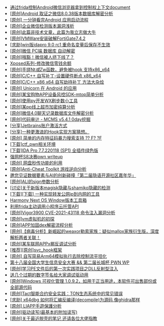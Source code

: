 + [通过frida控制Android微信浏览器拿到控制权上下文document](https://bbs.kanxue.com/thread-284761.htm)
+ [[原创]Android 取证之微信8.0.38版本数据库解密分析](https://bbs.kanxue.com/thread-278092.htm)
+ [[原创] 一分钟看完Android 应用启动流程](https://bbs.kanxue.com/thread-284686.htm)
+ [[原创]企业微信检测版本漏洞浅析](https://bbs.kanxue.com/thread-284796.htm)
+ [[原创]此篇非技术文章，此篇为我立志做大牛](https://bbs.kanxue.com/thread-284823.htm)
+ [[原创]VMWare安装破解FortiGate7.4.2](https://bbs.kanxue.com/thread-284794.htm)
+ [[求助]win版idapro 9.0 rc1 重命名变量后保存不生效](https://bbs.kanxue.com/thread-284870.htm)
+ [[原创]微信 PC端 数据库 自动解密](https://bbs.kanxue.com/thread-268554.htm)
+ [[原创]哦豁！微信被人挤下线了？](https://bbs.kanxue.com/thread-273129.htm)
+ [Xposed系列-修改微信零钱余额](https://bbs.kanxue.com/thread-274794.htm)
+ [[原创]手搓Nt*或Zw*函数，避免被hook 支持x86_x64](https://bbs.kanxue.com/thread-284264.htm)
+ [[原创]C/C++ 自写补丁-设置硬件断点 x86_x64](https://bbs.kanxue.com/thread-283839.htm)
+ [[原创]C/C++ x86 x64 自写劫持补丁 方法大杂烩](https://bbs.kanxue.com/thread-282745.htm)
+ [[原创] Unicorn 在 Android 的应用](https://bbs.kanxue.com/thread-253868.htm)
+ [[原创]某宝购物APP设备风控SDK-mtop简单分析](https://bbs.kanxue.com/thread-284241.htm)
+ [[原创]使用py开发WX刷步数小工具](https://bbs.kanxue.com/thread-284858.htm)
+ [[原创]某pp线上超市加密纯算分析](https://bbs.kanxue.com/thread-284599.htm)
+ [[原创]微信4.0聊天记录数据库文件解密分析](https://bbs.kanxue.com/thread-284417.htm)
+ [[原创]代码审计 - MCMS v5.4.1 0day挖掘](https://bbs.kanxue.com/thread-284806.htm)
+ [[分享]Jetbrains账户激活方式](https://bbs.kanxue.com/thread-284298.htm)
+ [[分享]一种更激进的Hook实现方案猜想。](https://bbs.kanxue.com/thread-284824.htm)
+ [[原创] 简单的内存特征码暴力搜索支持 ?? F? ?F](https://bbs.kanxue.com/thread-284451.htm)
+ [[下载]ctf_pwn相关环境](https://bbs.kanxue.com/thread-278044.htm)
+ [[下载]IDA Pro 7.7.220118 (SP1) 全插件绿色版](https://bbs.kanxue.com/thread-276531.htm)
+ [强网杯S8决赛pwn writeup](https://bbs.kanxue.com/thread-284725.htm)
+ [[原创] 网盘秒传功能的利用](https://bbs.kanxue.com/thread-284783.htm)
+ [[原创]Anti-Cheat Toolkit 游戏逆向分析](https://bbs.kanxue.com/thread-283275.htm)
+ [邀您见证数据要素与AI的创新碰撞「第二届隐语开源社区嘉年华」](https://bbs.kanxue.com/thread-284875.htm)
+ [[原创]ALI的sign参数分析](https://bbs.kanxue.com/thread-284292.htm)
+ [[讨论]关于新版本magisk隐藏与shamiko隐藏的检测](https://bbs.kanxue.com/thread-284859.htm)
+ [[下载][下载] 一种实现转发公网ip到内网的工具](https://bbs.kanxue.com/thread-284837.htm)
+ [Harmony Next OS Window版本工具箱](https://bbs.kanxue.com/thread-284829.htm)
+ [利用frida主动调用小程序云托管API](https://bbs.kanxue.com/thread-284878.htm)
+ [[原创]Vigor3900 CVE-2021-43118 命令注入漏洞分析](https://bbs.kanxue.com/thread-282750.htm)
+ [[原创]vm虚拟机的初探](https://bbs.kanxue.com/thread-284883.htm)
+ [[原创]APP加固dex解密流程分析](https://bbs.kanxue.com/thread-280609.htm)
+ [[原创]【病毒分析】新崛起的weaxor勒索家族：疑似mallox家族衍生版，深度解析两者关联！](https://bbs.kanxue.com/thread-284882.htm)
+ [[原创]某车联网APPx梆反调试分析](https://bbs.kanxue.com/thread-277692.htm)
+ [[推荐][原创]svc_hook框架](https://bbs.kanxue.com/thread-284713.htm)
+ [[原创] 自写简易Arm64模拟执行去除控制流平坦化](https://bbs.kanxue.com/thread-284890.htm)
+ [第十八届全国大学生信息安全大赛 && 第二届长城杯 PWN WP](https://bbs.kanxue.com/thread-284887.htm)
+ [[原创]学习PE文件后的第一次实践项目之DLL反射型注入](https://bbs.kanxue.com/thread-284885.htm)
+ [送几个过期的数字签名给大家调试驱动用](https://bbs.kanxue.com/thread-272573.htm)
+ [[原创]Windows 可视化管理 1.0.9.2，如用于正当用途，本软件可出售部份或全部源代码](https://bbs.kanxue.com/thread-284075.htm)
+ [[原创]Tact智能合约安全实践：TON生态系统中的常见错误](https://bbs.kanxue.com/thread-284897.htm)
+ [[求助] x64dbg 如何将汇编反编译(decompile)为源码,像ghidra那样](https://bbs.kanxue.com/thread-284898.htm)
+ [[原创] LIAPP手遊保護分析](https://bbs.kanxue.com/thread-284601.htm)
+ [[原创]驱动读写(最基本的附加读写)](https://bbs.kanxue.com/thread-280049.htm)
+ [[原创]关于最近脱壳的笔记 还请各位大佬指教](https://bbs.kanxue.com/thread-281745.htm)
